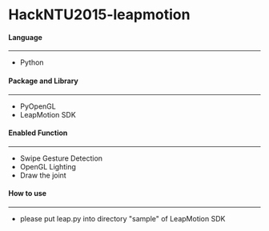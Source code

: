 # HackNTU2015-leapmotion


#### Language 

***

* Python

#### Package and Library

***

* PyOpenGL
* LeapMotion SDK 

#### Enabled Function

***

* Swipe Gesture Detection
* OpenGL Lighting
* Draw the joint

#### How to use

***

* please put leap.py into directory "sample" of LeapMotion SDK
